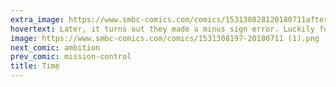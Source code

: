 ```yaml
---
extra_image: https://www.smbc-comics.com/comics/153130828120180711after (1).png
hovertext: Later, it turns out they made a minus sign error. Luckily for her, psychologists proved love is an illusion in the meantime.
image: https://www.smbc-comics.com/comics/1531308197-20180711 (1).png
next_comic: ambition
prev_comic: mission-control
title: Time
---
```


